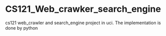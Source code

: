 # CS121_Web_crawker_search_engine
cs121 web_crawler and search_engine project in uci. The implementation is done by python
